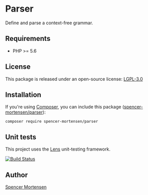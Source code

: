 # Parser

Define and parse a context-free grammar.

## Requirements

 * PHP >= 5.6

## License

This package is released under an open-source license: [LGPL-3.0](https://www.gnu.org/licenses/lgpl-3.0.html)

## Installation

If you're using [Composer](https://getcomposer.org/), you can include this package
([spencer-mortensen/parser](https://packagist.org/packages/spencer-mortensen/parser)):
```
composer require spencer-mortensen/parser
```

## Unit tests

This project uses the [Lens](http://lens.guide) unit-testing framework.

[![Build Status](https://travis-ci.org/spencer-mortensen/parser.png?branch=master)](https://travis-ci.org/spencer-mortensen/parser)

## Author

[Spencer Mortensen](http://spencermortensen.com/contact/)

